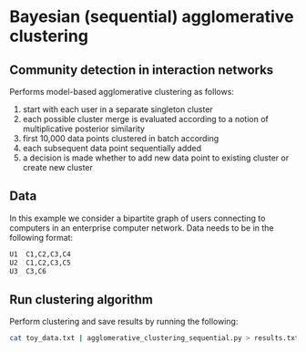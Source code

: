 # Bayesian (sequential) agglomerative clustering
## Community detection in interaction networks

Performs model-based agglomerative clustering as follows:

1. start with each user in a separate singleton cluster<br /> 
2. each possible cluster merge is evaluated according to a notion of multiplicative posterior similarity<br /> 
3. first 10,000 data points clustered in batch according 
4. each subsequent data point sequentially added<br /> 
5. a decision is made whether to add new data point to existing cluster or create new cluster

## Data

In this example we consider a bipartite graph of users connecting to computers in an enterprise computer network.
Data needs to be in the following format:

```bash
U1	C1,C2,C3,C4
U2	C1,C2,C3,C5
U3	C3,C6
```
## Run clustering algorithm 

Perform clustering and save results by running the following:

```bash
cat toy_data.txt | agglomerative_clustering_sequential.py > results.txt
```
